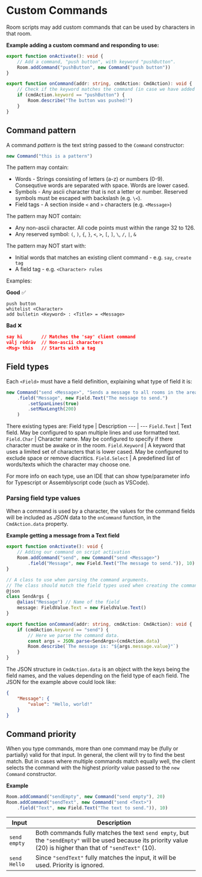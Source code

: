 # Custom Commands

Room scripts may add custom commands that can be used by characters in that room.

**Example adding a custom command and responding to use:**

```typescript
export function onActivate(): void {
	// Add a command, "push button", with keyword "pushButton".
	Room.addCommand("pushButton", new Command("push button"))
}

export function onCommand(addr: string, cmdAction: CmdAction): void {
	// Check if the keyword matches the command (in case we have added multiple commands).
	if (cmdAction.keyword == "pushButton") {
		Room.describe("The button was pushed!")
	}
}
```

## Command pattern
A command _pattern_ is the text string passed to the `Command` constructor:
```typescript
new Command("this is a pattern")
```

The pattern may contain:
* Words - Strings consisting of letters (a-z) or numbers (0-9). Consequtive words are separated with space. Words are lower cased.
* Symbols - Any ascii character that is not a letter or number. Reserved symbols must be escaped with backslash (e.g. `\<`).
* Field tags - A section inside `<` and `>` characters (e.g. `<Message>`)

The pattern may NOT contain:
* Any non-ascii character. All code points must within the range 32 to 126.
* Any reserved symbol: `(`, `)`, `{`, `}`, `<`, `>`, `[`, `]`, `\`, `/`, `|`, `&`

The pattern may NOT start with:
* Initial words that matches an existing client command - e.g. `say`, `create tag`
* A field tag - e.g. `<Character> rules`

Examples:

**Good** ✅
```text
push button
whitelist <Character>
add bulletin <Keyword> : <Title> = <Message>
```
**Bad** ❌
```json
say hi       // Matches the 'say' client command
välj rödräv  // Non-ascii characters
<Msg> this   // Starts with a tag
```


## Field types

Each `<Field>` must have a field definition, explaining what type of field it is:
```typescript
new Command("send <Message>", "Sends a message to all rooms in the area.")
	.field("Message", new Field.Text("The message to send.")
		.setSpanLines(true)
		.setMaxLength(200)
	)
```

There existing types are:
Field type | Description
--- | ---
`Field.Text`    | Text field. May be configured to span multiple lines and use formatted text.
`Field.Char`    | Character name. May be configured to specify if there character must be awake or in the room.
`Field.Keyword` | A keyword that uses a limited set of characters that is lower cased. May be configured to exclude space or remove diacritics.
`Field.Select`  | A predefined list of words/texts which the character may choose one.

For more info on each type, use an IDE that can show type/parameter info for Typescript or Assemblyscript code (such as VSCode).

### Parsing field type values

When a command is used by a character, the values for the command fields will be included as _JSON_ data to the `onCommand` function, in the `CmdAction.data` property.

**Example getting a message from a Text field**
```typescript
export function onActivate(): void {
	// Adding our command on script activation
	Room.addCommand("send", new Command("send <Message>")
		.field("Message", new Field.Text("The message to send.")), 10)
}

// A class to use when parsing the command arguments.
// The class should match the field types used when creating the command.
@json
class SendArgs {
	@alias("Message") // Name of the field
	message: FieldValue.Text = new FieldValue.Text()
}

export function onCommand(addr: string, cmdAction: CmdAction): void {
	if (cmdAction.keyword == "send") {
		// Here we parse the command data.
		const args = JSON.parse<SendArgs>(cmdAction.data)
		Room.describe(`The message is: "${args.message.value}"`)
	}
}
```

The JSON structure in `CmdAction.data` is an object with the keys being the
field names, and the values depending on the field type of each field. The JSON
for the example above could look like:
```json
{
	"Message": {
		"value": "Hello, world!"
	}
}
```


## Command priority

When you type commands, more than one command may be (fully or partially) valid for that input. In general, the client will try to find the best match. But in cases where multiple commands match equally well, the client selects the command with the highest _priority_ value passed to the `new Command` constructor.

**Example**
```typescript
Room.addCommand("sendEmpty", new Command("send empty"), 20)
Room.addCommand("sendText", new Command("send <Text>")
	.field("Text", new Field.Text("The text to send.")), 10)
```

Input | Description
--- | ---
`send empty` |  Both commands fully matches the text `send empty`, but the `"sendEmpty"` will be used because its priority value (20) is higher than that of `"sendText"` (10).
`send Hello` |  Since `"sendText"` fully matches the input, it will be used. Priority is ignored.
